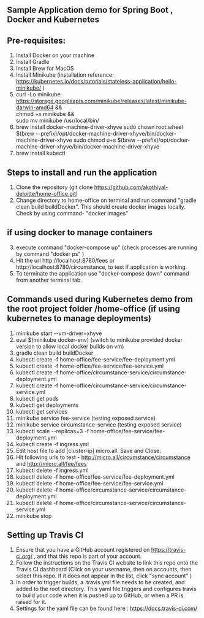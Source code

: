 ## Sample Application demo for Spring Boot , Docker and Kubernetes

## Pre-requisites:
1. Install Docker on your machine
2. Install Gradle
3. Install Brew for MacOS
4. Install Minikube (installation reference: https://kubernetes.io/docs/tutorials/stateless-application/hello-minikube/ )
  1. curl -Lo minikube https://storage.googleapis.com/minikube/releases/latest/minikube-darwin-amd64 && \
  chmod +x minikube && \
  sudo mv minikube /usr/local/bin/
  2. brew install docker-machine-driver-xhyve
sudo chown root:wheel $(brew --prefix)/opt/docker-machine-driver-xhyve/bin/docker-machine-driver-xhyve
sudo chmod u+s $(brew --prefix)/opt/docker-machine-driver-xhyve/bin/docker-machine-driver-xhyve
  3. brew install kubectl

## Steps to install and run the application
1. Clone the repository (git clone https://github.com/akothiyal-deloitte/home-office.git)
2. Change directory to home-office on terminal and run command "gradle clean build buildDocker". This should create docker images locally. Check by using command- "docker images"
## if using docker to manage containers
3. execute command "docker-compose up" (check processes are running by command "docker ps" )
4. Hit the url http://localhost:8780/fees or http://localhost:8780/circumstance, to test if application is working.
5. To terminate the application use "docker-compose down" command from another terminal tab.


## Commands used during Kubernetes demo from the root project folder /home-office (if using kubernetes to manage deployments)
1. minikube start --vm-driver=xhyve
2. eval $(minikube docker-env) (switch to minikube provided docker version to allow local docker builds on vm)
  1. gradle clean build buildDocker
3. kubectl create -f home-office/fee-service/fee-deployment.yml
4. kubectl create -f home-office/fee-service/fee-service.yml
5. kubectl create -f home-office/circumstance-service/circumstance-deployment.yml
6. kubectl create -f home-office/circumstance-service/circumstance-service.yml
7. kubectl get pods
8. kubectl get deployments
9. kubectl get services
  1. minikube service fee-service (testing exposed service)
  2. minikube service circumstance-service (testing exposed service)
10. kubectl scale --replicas=3 -f home-office/fee-service/fee-deployment.yml
11. kubectl create -f ingress.yml
  1. Edit host file to add [cluster-ip] micro.all. Save and Close.
  2. Hit following urls to test - http://micro.all/circumstance/circumstance and http://micro.all/fee/fees
12. kubectl delete -f ingress.yml
13. kubectl delete -f home-office/fee-service/fee-deployment.yml
14. kubectl delete -f home-office/fee-service/fee-service.yml
15. kubectl delete -f home-office/circumstance-service/circumstance-deployment.yml
16. kubectl delete -f home-office/circumstance-service/circumstance-service.yml
17. minikube stop

## Setting up Travis CI

1. Ensure that you have a GitHub account registered on https://travis-ci.org/ , and that this repo is part of your account.
2. Follow the instructions on the Travis CI website to link this repo onto the Travis CI dashboard (Click on your username, then on accounts, then select this repo. If it does not appear in the list, click "sync account" )
3. In order to trigger builds, a .travis.yml file needs to be created, and added to the root directory. This yaml file triggers and configures travis to build your code when it is pushed up to GitHub, or when a PR is raised for it. 
4. Settings for the yaml file can be found here : https://docs.travis-ci.com/

